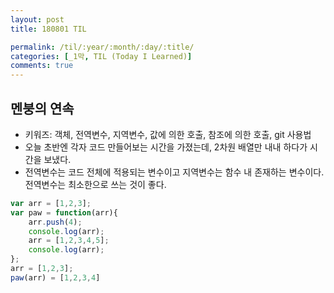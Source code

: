 ```yaml
---
layout: post
title: 180801 TIL

permalink: /til/:year/:month/:day/:title/
categories: [_1막, TIL (Today I Learned)]
comments: true
---
```


## 멘붕의 연속

- 키워즈: 객체, 전역변수, 지역변수, 값에 의한 호출, 참조에 의한 호출, git 사용법
- 오늘 초반엔 각자 코드 만들어보는 시간을 가졌는데, 2차원 배열만 내내 하다가 시간을 보냈다. 
- 전역변수는 코드 전체에 적용되는 변수이고 지역변수는 함수 내 존재하는 변수이다. 전역변수는 최소한으로 쓰는 것이 좋다.
```javascript
var arr = [1,2,3];
var paw = function(arr){
    arr.push(4);
    console.log(arr);
    arr = [1,2,3,4,5];
    console.log(arr);
};
arr = [1,2,3];
paw(arr) = [1,2,3,4]
```






